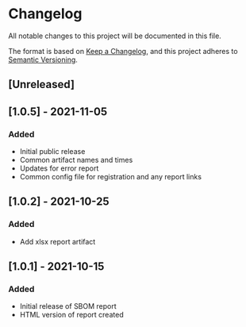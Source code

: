 # Changelog
All notable changes to this project will be documented in this file.

The format is based on [Keep a Changelog](https://keepachangelog.com/en/1.0.0/),
and this project adheres to [Semantic Versioning](https://semver.org/spec/v2.0.0.html).

## [Unreleased]

## [1.0.5] - 2021-11-05
### Added
- Initial public release
- Common artifact names and times
- Updates for error report
- Common config file for registration and any report links

## [1.0.2] - 2021-10-25
### Added
- Add xlsx report artifact


## [1.0.1] - 2021-10-15
### Added
- Initial release of SBOM report
- HTML version of report created